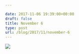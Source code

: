 ```yaml
---

date: 2017-11-06 19:39:00+00:00
draft: false
title: November 6
type: post
url: /blog/2017/11/november-6
---
```




  
   ![](/images/2017-11-06-201711november-6/IMG_2665.jpg)

  




 
   


